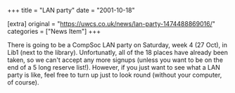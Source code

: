+++
title = "LAN party"
date = "2001-10-18"

[extra]
original = "https://uwcs.co.uk/news/lan-party-1474488869016/"    
categories = ["News Item"]
+++

There is going to be a CompSoc LAN party on Saturday, week 4 (27 Oct), in Lib1 (next to the library). Unfortunatly, all of the 18 places have already been taken, so we can't accept any more signups (unless you want to be on the end of a 5 long reserve list\!). However, if you just want to see what a LAN party is like, feel free to turn up just to look round (without your computer, of course).

